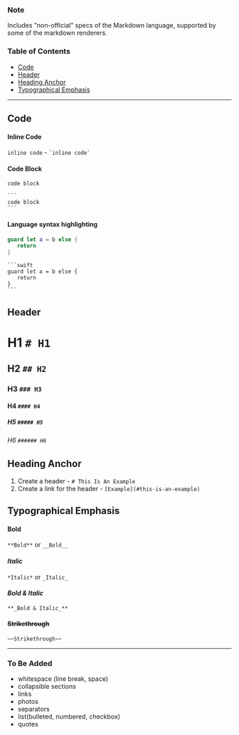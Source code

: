 

### Note
Includes "non-official" specs of the Markdown language, supported by some of the markdown renderers.

### Table of Contents
- [Code](#code)
- [Header](#header)
- [Heading Anchor](#heading-anchor)
- [Typographical Emphasis](#typographical-emphasis)
---
## Code 
#### Inline Code <br/>
`inline code` - `` `inline code` ``
#### Code Block <br/>
```
code block
```
````
```
code block
```
````
#### Language syntax highlighting <br/>
```swift 
guard let a = b else {
   return 
}
```

````
```swift 
guard let a = b else {
   return 
}
```
````

## Header
# H1 `# H1`
## H2 `## H2`
### H3 `### H3`
#### H4 `#### H4`
##### H5 `##### H5`
###### H6 `###### H6`

## Heading Anchor
1. Create a header - `# This Is An Example`
2. Create a link for the header - `[Example](#this-is-an-example)`

## Typographical Emphasis
#### **Bold** 
`**Bold**` or `__Bold__`
#### *Italic* 
`*Italic*` or `_Italic_`
#### **_Bold & Italic_** 
`**_Bold & Italic_**`
#### ~~Strikethrough~~ 
`~~Strikethrough~~`


---
### To Be Added
- whitespace (line break, space)
- collapsible sections
- links
- photos
- separators
- list(bulleted, numbered, checkbox)
- quotes
